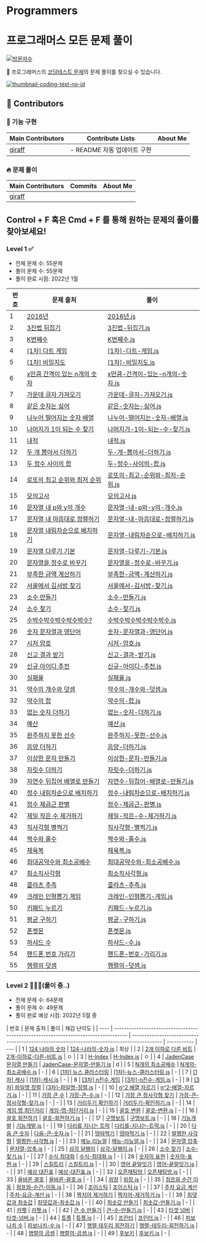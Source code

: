 # Programmers

# 프로그래머스 모든 문제 풀이

[![방문자수](<https://hits.seeyoufarm.com/api/count/incr/badge.svg?url=https://github.com/giraff/datastructure_algorithm&count_bg=%2379C83D&title_bg=%23555555&icon=&icon_color=%23E7E7E7&title=방문자수(Today/Total)&edge_flat=true>)](https://github.com/giraff)

🌱 프로그래머스의 [코딩테스트 문제](https://programmers.co.kr/learn/challenges?tab=all_challenges)의 문제 풀이를 찾으실 수 있습니다.

[![thumbnail-coding-test-no-id](https://user-images.githubusercontent.com/54318460/158711288-5fbd903f-d3b6-4d56-bd1f-9e5946d67d0a.png)
](https://github.com/codeisneverodd/programmers-coding-test/)

## 🌟 Contributors

### 🧪 기능 구현

| Main Contributors                   | Contribute Lists            | About Me |
| ----------------------------------- | --------------------------- | -------- |
| [giraff](https://github.com/giraff) | - README 자동 업데이트 구현 |          |

### 🔥 문제 풀이

| Main Contributors                   | Commits | About Me |
| ----------------------------------- | ------- | -------- |
| [giraff](https://github.com/giraff) |         |          |

## Control + F 혹은 Cmd + F 를 통해 원하는 문제의 풀이를 찾아보세요!

### Level 1 ✅

- 전체 문제 수: 55문제
- 풀이 문제 수: 55문제
- 풀이 완료 시점: 2022년 1월

| 번호 | 문제 출처                                                                                | 풀이                                                                                               |
| ---- | ---------------------------------------------------------------------------------------- | -------------------------------------------------------------------------------------------------- |
| 1    | [2016년](https://programmers.co.kr/learn/courses/30/lessons/12901)                       | [2016년.js](https://github.com/giraff)                                                             |
| 2    | [3진법 뒤집기](https://programmers.co.kr/learn/courses/30/lessons/68935)                 | [3진법-뒤집기.js](https://github.com/giraff)                                                       |
| 3    | [K번째수](https://programmers.co.kr/learn/courses/30/lessons/42748)                      | [K번째수.js](https://github.com/giraff)                                                            |
| 4    | [[1차] 다트 게임](https://programmers.co.kr/learn/courses/30/lessons/17682)              | [[1차]-다트-게임.js](https://github.com/giraff)                                                    |
| 5    | [[1차] 비밀지도](https://programmers.co.kr/learn/courses/30/lessons/17681)               | [[1차]-비밀지도.js](https://github.com/giraff)                                                     |
| 6    | [x만큼 간격이 있는 n개의 숫자](https://programmers.co.kr/learn/courses/30/lessons/12954) | [x만큼-간격이-있는-n개의-숫자.js](https://github.com/giraff)                                       |
| 7    | [가운데 글자 가져오기](https://programmers.co.kr/learn/courses/30/lessons/12903)         | [가운데-글자-가져오기.js](https://github.com/giraff)                                               |
| 8    | [같은 숫자는 싫어](https://programmers.co.kr/learn/courses/30/lessons/12906)             | [같은-숫자는-싫어.js](https://github.com/giraff)                                                   |
| 9    | [나누어 떨어지는 숫자 배열](https://programmers.co.kr/learn/courses/30/lessons/12910)    | [나누어-떨어지는-숫자-배열.js](https://github.com/giraff)                                          |
| 10   | [나머지가 1이 되는 수 찾기](https://programmers.co.kr/learn/courses/30/lessons/87389)    | [나머지가-1이-되는-수-찾기.js](https://github.com/giraff)                                          |
| 11   | [내적](https://programmers.co.kr/learn/courses/30/lessons/70128)                         | [내적.js](https://github.com/giraff)                                                               |
| 12   | [두 개 뽑아서 더하기](https://programmers.co.kr/learn/courses/30/lessons/68644)          | [두-개-뽑아서-더하기.js](https://github.com/giraff)                                                |
| 13   | [두 정수 사이의 합](https://programmers.co.kr/learn/courses/30/lessons/12912)            | [두-정수-사이의-합.js](https://github.com/giraff)                                                  |
| 14   | [로또의 최고 순위와 최저 순위](https://programmers.co.kr/learn/courses/30/lessons/77484) | [로또의-최고-순위와-최저-순위.js](https://github.com/giraff)                                       |
| 15   | [모의고사](https://programmers.co.kr/learn/courses/30/lessons/42840)                     | [모의고사.js](https://github.com/giraff)                                                           |
| 16   | [문자열 내 p와 y의 개수](https://programmers.co.kr/learn/courses/30/lessons/12916)       | [문자열-내-p와-y의-개수.js](https://github.com/giraff)                                             |
| 17   | [문자열 내 마음대로 정렬하기](https://programmers.co.kr/learn/courses/30/lessons/12915)  | [문자열-내-마음대로-정렬하기.js](https://github.com/giraff)                                        |
| 18   | [문자열 내림차순으로 배치하기](https://programmers.co.kr/learn/courses/30/lessons/12917) | [문자열-내림차순으로-배치하기.js](https://github.com/giraff)                                       |
| 19   | [문자열 다루기 기본](https://programmers.co.kr/learn/courses/30/lessons/12918)           | [문자열-다루기-기본.js](https://github.com/giraff)                                                 |
| 20   | [문자열을 정수로 바꾸기](https://programmers.co.kr/learn/courses/30/lessons/12925)       | [문자열을-정수로-바꾸기.js](https://github.com/giraff)                                             |
| 21   | [부족한 금액 계산하기](https://programmers.co.kr/learn/courses/30/lessons/82612)         | [부족한-금액-계산하기.js](https://github.com/giraff)                                               |
| 22   | [서울에서 김서방 찾기](https://programmers.co.kr/learn/courses/30/lessons/12919)         | [서울에서-김서방-찾기.js](https://github.com/giraff)                                               |
| 23   | [소수 만들기](https://programmers.co.kr/learn/courses/30/lessons/12977)                  | [소수-만들기.js](https://github.com/giraff)                                                        |
| 24   | [소수 찾기](https://programmers.co.kr/learn/courses/30/lessons/42839)                    | [소수-찾기.js](https://github.com/giraff)                                                          |
| 25   | [수박수박수박수박수박수?](https://programmers.co.kr/learn/courses/30/lessons/12922)      | [수박수박수박수박수박수.js](https://github.com/giraff)                                             |
| 26   | [숫자 문자열과 영단어](https://programmers.co.kr/learn/courses/30/lessons/81301)         | [숫자-문자열과-영단어.js](https://github.com/giraff)                                               |
| 27   | [시저 암호](https://programmers.co.kr/learn/courses/30/lessons/12926)                    | [시저-암호.js](https://github.com/giraff)                                                          |
| 28   | [신고 결과 받기](https://programmers.co.kr/learn/courses/30/lessons/92334)               | [신고-결과-받기.js](https://github.com/giraff)                                                     |
| 29   | [신규 아이디 추천](https://programmers.co.kr/learn/courses/30/lessons/72410)             | [신규-아이디-추천.js](https://github.com/giraff)                                                   |
| 30   | [실패율](https://programmers.co.kr/learn/courses/30/lessons/42889)                       | [실패율.js](https://github.com/giraff)                                                             |
| 31   | [약수의 개수와 덧셈](https://programmers.co.kr/learn/courses/30/lessons/77884)           | [약수의-개수와-덧셈.js](https://github.com/giraff)                                                 |
| 32   | [약수의 합](https://programmers.co.kr/learn/courses/30/lessons/12928)                    | [약수의-합.js](https://github.com/giraff)                                                          |
| 33   | [없는 숫자 더하기](https://programmers.co.kr/learn/courses/30/lessons/86051)             | [없는-숫자-더하기.js](https://github.com/giraff)                                                   |
| 34   | [예산](https://programmers.co.kr/learn/courses/30/lessons/12982)                         | [예산.js](https://github.com/giraff/level-1/예산.js)                                               |
| 35   | [완주하지 못한 선수](https://programmers.co.kr/learn/courses/30/lessons/42576)           | [완주하지-못한-선수.js](https://github.com/giraff/level-1/완주하지-못한-선수.js)                   |
| 36   | [음양 더하기](https://programmers.co.kr/learn/courses/30/lessons/76501)                  | [음양-더하기.js](https://github.com/giraff/level-1/음양-더하기.js)                                 |
| 37   | [이상한 문자 만들기](https://programmers.co.kr/learn/courses/30/lessons/12930)           | [이상한-문자-만들기.js](https://github.com/giraff/level-1/이상한-문자-만들기.js)                   |
| 38   | [자릿수 더하기](https://programmers.co.kr/learn/courses/30/lessons/12931)                | [자릿수-더하기.js](https://github.com/giraff/level-1/자릿수-더하기.js)                             |
| 39   | [자연수 뒤집어 배열로 만들기](https://programmers.co.kr/learn/courses/30/lessons/12932)  | [자연수-뒤집어-배열로-만들기.js](https://github.com/giraff/level-1/자연수-뒤집어-배열로-만들기.js) |
| 40   | [정수 내림차순으로 배치하기](https://programmers.co.kr/learn/courses/30/lessons/12933)   | [정수-내림차순으로-배치하기.js](https://github.com/giraff/level-1/정수-내림차순으로-배치하기.js)   |
| 41   | [정수 제곱근 판별](https://programmers.co.kr/learn/courses/30/lessons/12934)             | [정수-제곱근-판별.js](https://github.com/giraff/level-1/정수-제곱근-판별.js)                       |
| 42   | [제일 작은 수 제거하기](https://programmers.co.kr/learn/courses/30/lessons/12935)        | [제일-작은-수-제거하기.js](https://github.com/giraff/level-1/제일-작은-수-제거하기.js)             |
| 43   | [직사각형 별찍기](https://programmers.co.kr/learn/courses/30/lessons/12969)              | [직사각형-별찍기.js](https://github.com/giraff/level-1/직사각형-별찍기.js)                         |
| 44   | [짝수와 홀수](https://programmers.co.kr/learn/courses/30/lessons/12937)                  | [짝수와-홀수.js](https://github.com/giraff/level-1/짝수와-홀수.js)                                 |
| 45   | [체육복](https://programmers.co.kr/learn/courses/30/lessons/42862)                       | [체육복.js](https://github.com/giraff/level-1/체육복.js)                                           |
| 46   | [최대공약수와 최소공배수](https://programmers.co.kr/learn/courses/30/lessons/12940)      | [최대공약수와-최소공배수.js](https://github.com/giraff/level-1/최대공약수와-최소공배수.js)         |
| 47   | [최소직사각형](https://programmers.co.kr/learn/courses/30/lessons/86491)                 | [최소직사각형.js](https://github.com/giraff/level-1/최소직사각형.js)                               |
| 48   | [콜라츠 추측](https://programmers.co.kr/learn/courses/30/lessons/12943)                  | [콜라츠-추측.js](https://github.com/giraff/level-1/콜라츠-추측.js)                                 |
| 49   | [크레인 인형뽑기 게임](https://programmers.co.kr/learn/courses/30/lessons/64061)         | [크레인-인형뽑기-게임.js](https://github.com/giraff/level-1/크레인-인형뽑기-게임.js)               |
| 50   | [키패드 누르기](https://programmers.co.kr/learn/courses/30/lessons/67256)                | [키패드-누르기.js](https://github.com/giraff/level-1/키패드-누르기.js)                             |
| 51   | [평균 구하기](https://programmers.co.kr/learn/courses/30/lessons/12944)                  | [평균-구하기.js](https://github.com/giraff/level-1/평균-구하기.js)                                 |
| 52   | [폰켓몬](https://programmers.co.kr/learn/courses/30/lessons/1845)                        | [폰켓몬.js](https://github.com/giraff/level-1/폰켓몬.js)                                           |
| 53   | [하샤드 수](https://programmers.co.kr/learn/courses/30/lessons/12947)                    | [하샤드-수.js](https://github.com/giraff/level-1/하샤드-수.js)                                     |
| 54   | [핸드폰 번호 가리기](https://programmers.co.kr/learn/courses/30/lessons/12948)           | [핸드폰-번호-가리기.js](https://github.com/giraff/level-1/핸드폰-번호-가리기.js)                   |
| 55   | [행렬의 덧셈](https://programmers.co.kr/learn/courses/30/lessons/12950)                  | [행렬의-덧셈.js](https://github.com/giraff/level-1/행렬의-덧셈.js)                                 |

### Level 2 👨🏻‍💻(풀이 중..)

- 전체 문제 수: 64문제
- 풀이 문제 수: 49문제
- 풀이 완료 예상 시점: 2022년 5월 중

| 번호 | 문제 출처                                                                           | 풀이                                                                                       | 체감 난이도 |
| ---- | ----------------------------------------------------------------------------------- | ------------------------------------------------------------------------------------------ | ----------- | --- |
| 1    | [124 나라의 숫자](https://programmers.co.kr/learn/courses/30/lessons/12899)         | [124-나라의-숫자.js](https://github.com/giraff/level-2/124-나라의-숫자.js)                 | 최상        |
| 2    | [2개 이하로 다른 비트](https://programmers.co.kr/learn/courses/30/lessons/77885)    | [2개-이하로-다른-비트.js](https://github.com/giraff/level-2/2개-이하로-다른-비트.js)       | ㅇ          |
| 3    | [H-Index](https://programmers.co.kr/learn/courses/30/lessons/42747)                 | [H-Index.js](https://github.com/giraff/level-2/H-Index.js)                                 | ㅇ          |
| 4    | [JadenCase 문자열 만들기](https://programmers.co.kr/learn/courses/30/lessons/12951) | [JadenCase-문자열-만들기.js](https://github.com/giraff/level-2/JadenCase-문자열-만들기.js) | d           |
| 5    | [N개의 최소공배수](https://programmers.co.kr/learn/courses/30/lessons/12953)        | [N개의-최소공배수.js](https://github.com/giraff/level-2/N개의-최소공배수.js)               | -           |
| 6    | [[1차] 뉴스 클러스터링](https://programmers.co.kr/learn/courses/30/lessons/17677)   | [[1차]-뉴스-클러스터링.js](https://github.com/giraff/level-2/[1차]-뉴스-클러스터링.js)     | -           |
| 7    | [[1차] 캐시](https://programmers.co.kr/learn/courses/30/lessons/17680)              | [[1차]-캐시.js](https://github.com/giraff/level-2/[1차]-캐시.js)                           | -           |
| 8    | [[3차] n진수 게임](https://programmers.co.kr/learn/courses/30/lessons/17687)        | [[3차]-n진수-게임.js](https://github.com/giraff/level-2/[3차]-n진수-게임.js)               | -           |
| 9    | [[3차] 파일명 정렬](https://programmers.co.kr/learn/courses/30/lessons/17686)       | [[3차]-파일명-정렬.js](https://github.com/giraff/level-2/[3차]-파일명-정렬.js)             | -           |
| 10   | [n^2 배열 자르기](https://programmers.co.kr/learn/courses/30/lessons/87390)         | [n^2-배열-자르기.js](https://github.com/giraff/level-2/n^2-배열-자르기.js)                 | -           |
| 11   | [가장 큰 수](https://programmers.co.kr/learn/courses/30/lessons/42746)              | [가장-큰-수.js](https://github.com/giraff/level-2/가장-큰-수.js)                           | -           |
| 12   | [가장 큰 정사각형 찾기](https://programmers.co.kr/learn/courses/30/lessons/12905)   | [가장-큰-정사각형-찾기.js](https://github.com/giraff/level-2/가장-큰-정사각형-찾기.js)     | -           | -   |
| 13   | [거리두기 확인하기](https://programmers.co.kr/learn/courses/30/lessons/81302)       | [거리두기-확인하기.js](https://github.com/giraff/level-2/거리두기-확인하기.js)             | -           |
| 14   | [게임 맵 최단거리](https://programmers.co.kr/learn/courses/30/lessons/1844)         | [게임-맵-최단거리.js](https://github.com/giraff/level-2/게임-맵-최단거리.js)               | -           |
| 15   | [괄호 변환](https://programmers.co.kr/learn/courses/30/lessons/60058)               | [괄호-변환.js](https://github.com/giraff/level-2/괄호-변환.js)                             | -           |
| 16   | [괄호 회전하기](https://programmers.co.kr/learn/courses/30/lessons/76502)           | [괄호-회전하기.js](https://github.com/giraff/level-2/괄호-회전하기.js)                     | -           |
| 17   | [구명보트](https://programmers.co.kr/learn/courses/30/lessons/42885)                | [구명보트.js](https://github.com/giraff/level-2/구명보트.js)                               | -           |
| 18   | [기능개발](https://programmers.co.kr/learn/courses/30/lessons/42586)                | [기능개발.js](https://github.com/giraff/level-2/기능개발.js)                               | -           |
| 19   | [다리를 지나는 트럭](https://programmers.co.kr/learn/courses/30/lessons/42583)      | [다리를-지나는-트럭.js](https://github.com/giraff/level-2/다리를-지나는-트럭.js)           | -           |
| 20   | [다음 큰 숫자](https://programmers.co.kr/learn/courses/30/lessons/12911)            | [다음-큰-숫자.js](https://github.com/giraff/level-2/다음-큰-숫자.js)                       | -           |
| 21   | [땅따먹기](https://programmers.co.kr/learn/courses/30/lessons/12913)                | [땅따먹기.js](https://github.com/giraff/level-2/땅따먹기.js)                               | -           |
| 22   | [멀쩡한 사각형](https://programmers.co.kr/learn/courses/30/lessons/62048)           | [멀쩡한-사각형.js](https://github.com/giraff/level-2/멀쩡한-사각형.js)                     | -           |
| 23   | [메뉴 리뉴얼](https://programmers.co.kr/learn/courses/30/lessons/72411)             | [메뉴-리뉴얼.js](https://github.com/giraff/level-2/메뉴-리뉴얼.js)                         | -           |
| 24   | [문자열 압축](https://programmers.co.kr/learn/courses/30/lessons/60057)             | [문자열-압축.js](https://github.com/giraff/level-2/문자열-압축.js)                         | -           |
| 25   | [삼각 달팽이](https://programmers.co.kr/learn/courses/30/lessons/68645)             | [삼각-달팽이.js](https://github.com/giraff/level-2/삼각-달팽이.js)                         | -           |
| 26   | [소수 찾기](https://programmers.co.kr/learn/courses/30/lessons/42839)               | [소수-찾기.js](https://github.com/giraff/level-2/소수-찾기.js)                             | -           |
| 27   | [수식 최대화](https://programmers.co.kr/learn/courses/30/lessons/67257)             | [수식-최대화.js](https://github.com/giraff/level-2/수식-최대화.js)                         | -           |
| 28   | [숫자의 표현](https://programmers.co.kr/learn/courses/30/lessons/12924)             | [숫자의-표현.js](https://github.com/giraff/level-2/숫자의-표현.js)                         | -           |
| 29   | [스킬트리](https://programmers.co.kr/learn/courses/30/lessons/49993)                | [스킬트리.js](https://github.com/giraff/level-2/스킬트리.js)                               | -           |
| 30   | [영어 끝말잇기](https://programmers.co.kr/learn/courses/30/lessons/12981)           | [영어-끝말잇기.js](https://github.com/giraff/level-2/영어-끝말잇기.js)                     | -           |
| 31   | [예상 대진표](https://programmers.co.kr/learn/courses/30/lessons/12985)             | [예상-대진표.js](https://github.com/giraff/level-2/예상-대진표.js)                         | -           |
| 32   | [오픈채팅방 ](https://programmers.co.kr/learn/courses/30/lessons/42888)             | [오픈채팅방.js](https://github.com/giraff/level-2/오픈채팅방.js)                           | -           |
| 33   | [올바른 괄호](https://programmers.co.kr/learn/courses/30/lessons/12909)             | [올바른-괄호.js](https://github.com/giraff/level-2/올바른-괄호.js)                         | -           |
| 34   | [위장](https://programmers.co.kr/learn/courses/30/lessons/42578)                    | [위장.js](https://github.com/giraff/level-2/위장.js)                                       | -           |
| 35   | [점프와 순간 이동](https://programmers.co.kr/learn/courses/30/lessons/12980)        | [점프와-순간-이동.js](https://github.com/giraff/level-2/점프와-순간-이동.js)               | -           |
| 36   | [조이스틱](https://programmers.co.kr/learn/courses/30/lessons/42860)                | [조이스틱.js](https://github.com/giraff/level-2/조이스틱.js)                               | -           |
| 37   | [주차 요금 계산](https://programmers.co.kr/learn/courses/30/lessons/92341)          | [주차-요금-계산.js](https://github.com/giraff/level-2/주차-요금-계산.js)                   | -           |
| 38   | [짝지어 제거하기](https://programmers.co.kr/learn/courses/30/lessons/12973)         | [짝지어-제거하기.js](https://github.com/giraff/level-2/짝지어-제거하기.js)                 | -           |
| 39   | [최댓값과 최솟값](https://programmers.co.kr/learn/courses/30/lessons/12939)         | [최댓값과-최솟값.js](https://github.com/giraff/level-2/최댓값과-최솟값.js)                 | -           |
| 40   | [최솟값 만들기](https://programmers.co.kr/learn/courses/30/lessons/12941)           | [최솟값-만들기.js](https://github.com/giraff/level-2/최솟값-만들기.js)                     | -           |
| 41   | [카펫](https://programmers.co.kr/learn/courses/30/lessons/42842)                    | [카펫.js](https://github.com/giraff/level-2/카펫.js)                                       | -           |
| 42   | [큰 수 만들기](https://programmers.co.kr/learn/courses/30/lessons/42883)            | [큰-수-만들기.js](https://github.com/giraff/level-2/큰-수-만들기.js)                       | -           |
| 43   | [타겟 넘버](https://programmers.co.kr/learn/courses/30/lessons/43165)               | [타겟-넘버.js](https://github.com/giraff/level-2/타겟-넘버.js)                             | -           |
| 44   | [튜플](https://programmers.co.kr/learn/courses/30/lessons/64065)                    | [튜플.js](https://github.com/giraff/level-2/튜플.js)                                       | -           |
| 45   | [프린터](https://programmers.co.kr/learn/courses/30/lessons/42587)                  | [프린터.js](https://github.com/giraff/level-2/프린터.js)                                   | -           |
| 46   | [피보나치 수](https://programmers.co.kr/learn/courses/30/lessons/12945)             | [피보나치-수.js](https://github.com/giraff/level-2/피보나치-수.js)                         | -           |
| 47   | [행렬 테두리 회전하기](https://programmers.co.kr/learn/courses/30/lessons/77485)    | [행렬-테두리-회전하기.js](https://github.com/giraff/level-2/행렬-테두리-회전하기.js)       | -           |
| 48   | [행렬의 곱셈](https://programmers.co.kr/learn/courses/30/lessons/12949)             | [행렬의-곱셈.js](https://github.com/giraff/level-2/행렬의-곱셈.js)                         | -           |
| 49   | [후보키](https://programmers.co.kr/learn/courses/30/lessons/42890)                  | [후보키.js](https://github.com/giraff/level-2/후보키.js)                                   | -           |

